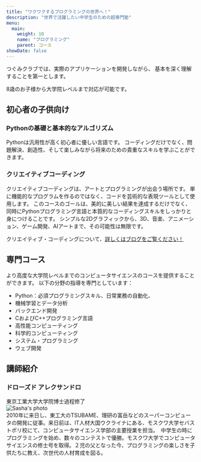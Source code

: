 ```yaml
---
title: "ワクワクするプログラミングの世界へ！"
description: "世界で活躍したい中学生のための超専門塾"
menu:
  main:
    weight: 10
    name: "プログラミング"
    parent: コース
showDate: false
---
```


つぐみクラブでは、実際のアプリケーションを開発しながら、
基本を深く理解することを第一とします。

8歳のお子様から大学院レベルまで対応が可能です。

## 初心者の子供向け

### Pythonの基礎と基本的なアルゴリズム

Pythonは汎用性が高く初心者に優しい言語です。
コーディングだけでなく、問題解決、創造性、そして楽しみながら将来のための貴重なスキルを学ぶことができます。

### クリエイティブコーディング

クリエイティブコーディングは、アートとプログラミングが出会う場所です。
単に機能的なプログラムを作るのではなく、コードを芸術的な表現ツールとして使用します。
このコースのゴールは、美的に美しい結果を達成するだけでなく、同時にPythonプログラミング言語と本質的なコーディングスキルをしっかりと身につけることです。
シンプルな2Dグラフィックから、3D、音楽、アニメーション、ゲーム開発、AIアートまで、その可能性は無限です。

クリエイティブ・コーディングについて、[詳しくはブログをご覧ください！](/en/blog/2024/creative_coding/)

## 専門コース

より高度な大学院レベルまでのコンピュータサイエンスのコースを提供することができます。
以下の分野の指導を専門としています：

- Python：必須プログラミングスキル、日常業務の自動化、
- 機械学習とデータ分析
- バックエンド開発
- CおよびC++プログラミング言語
- 高性能コンピューティング
- 科学的コンピューティング
- システム・プログラミング
- ウェブ開発

<!--ul>
  <li> 英語でのPythonを学んでみたい中学生（未経験者OK）</li>
  <li> コンピューターサイエンス学術界で、現役で活躍する講師陣によるハイレベルなプログラミング授業</li>
  <li> 必要な生徒には英語のフォローアップ講習を実施</li>
  </ul!-->
  
 <h2>講師紹介</h2>
 <h3>ドローズド アレクサンドロ</h3>

<div class="mb-2"> 
  東京工業大学大学院博士過程修了
</div>

<div class="">
    <div class="md:flex mt-0">
      <div class="md:shrink-0 mt=0 mr-4" >
        <img class="w-full object-cover md:h-full md:w-48 mt-0"
         src="/images/sasha.jpg"
         alt="Sasha's photo">
      </div>
      <div>
        2010年に来日し、東工大のTSUBAME、理研の富岳などのスーパーコンピュータの開発に従事。来日前は、IT人材大国ウクライナにある、モスクワ大学セバストポリ校にて、コンピュータサイエンス学部の主要授業を担当。　中学生の時にプログラミングを始め、数々のコンテストで優勝。モスクワ大学でコンピュータサイエンスの修士号を取得。２児の父となった今、プログラミングの楽しさを子供たちに教え、次世代の人材育成を図る。
      </div>
    </div>
  </div>


  


